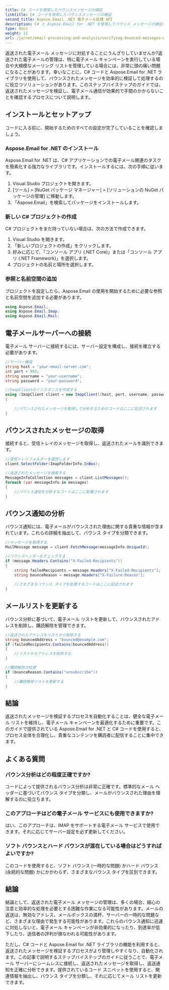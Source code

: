 ```yaml
---
title: C# コードを使用したバウンスメッセージの検証
linktitle: C# コードを使用したバウンスメッセージの検証
second_title: Aspose.Email .NET 電子メール処理 API
description: C# と Aspose.Email for .NET を使用してバウンス メッセージの検証を自動化します。メールリストを簡単に管理し、キャンペーンの効果を高めます。
type: docs
weight: 11
url: /ja/net/email-processing-and-analysis/verifying-bounced-messages-with-csharp-code/
---
```


返送された電子メール メッセージに対処することにうんざりしていませんか?返送された電子メールの管理は、特に電子メール キャンペーンを実行している場合や大規模なメーリング リストを管理している場合には、非常に頭の痛い問題になることがあります。幸いなことに、C# コードと Aspose.Email for .NET ライブラリを使用して、バウンスされたメッセージを効率的に検証して処理するのに役立つソリューションがあります。このステップバイステップのガイドでは、返送されたメッセージを検証し、電子メール通信が効果的で手間のかからないことを確認するプロセスについて説明します。

## インストールとセットアップ

コードに入る前に、開始するためのすべての設定が完了していることを確認しましょう。

### Aspose.Email for .NET のインストール

Aspose.Email for .NET は、C# アプリケーションでの電子メール関連のタスクを簡素化する強力なライブラリです。インストールするには、次の手順に従います。

1. Visual Studio プロジェクトを開きます。
2. [ツール] > [NuGet パッケージ マネージャー] > [ソリューションの NuGet パッケージの管理] に移動します。
3. 「Aspose.Email」を検索してパッケージをインストールします。

### 新しい C# プロジェクトの作成

C# プロジェクトをまだ持っていない場合は、次の方法で作成できます。

1. Visual Studio を開きます。
2. 「新しいプロジェクトの作成」をクリックします。
3. 好みに応じて、「コンソール アプリ (.NET Core)」または「コンソール アプリ (.NET Framework)」を選択します。
4. プロジェクトの名前と場所を選択します。

### 参照と名前空間の追加

プロジェクトを設定したら、Aspose.Email の使用を開始するために必要な参照と名前空間を追加する必要があります。

```csharp
using Aspose.Email;
using Aspose.Email.Imap;
using Aspose.Email.Mail;
```

## 電子メールサーバーへの接続

電子メール サーバーに接続するには、サーバー設定を構成し、接続を確立する必要があります。

```csharp
//サーバー構成
string host = "your-email-server.com";
int port = 993;
string username = "your-username";
string password = "your-password";

//ImapClientのインスタンスを作成する
using (ImapClient client = new ImapClient((host, port, username, password))
{
   
    //バウンスされたメッセージを取得して分析するためのコードはここに記述されます
}
```

## バウンスされたメッセージの取得

接続すると、受信トレイのメッセージを取得し、返送されたメールを識別できます。

```csharp
//受信トレイフォルダーを選択します
client.SelectFolder(ImapFolderInfo.InBox);

//返送されたメッセージを検索する
MessageInfoCollection messages = client.ListMessages();
foreach (var messageInfo in messages)
{
    //バウンス通知を分析するコードはここに配置されます
}
```

## バウンス通知の分析

バウンス通知には、電子メールがバウンスされた理由に関する貴重な情報が含まれています。これらの詳細を抽出して、バウンス タイプを分類できます。

```csharp
//メッセージを取得する
MailMessage message = client.FetchMessage(messageInfo.UniqueId);

//バウンスヘッダーをチェックする
if (message.Headers.Contains("X-Failed-Recipients"))
{
    string failedRecipients = message.Headers["X-Failed-Recipients"];
    string bounceReason = message.Headers["X-Failure-Reason"];
    
    //さまざまなバウンス タイプを処理するコードはここに記述されます
}
```

## メールリストを更新する

バウンス分析に基づいて、電子メール リストを更新して、バウンスされたアドレスを削除し、購読解除を管理できます。

```csharp
//返送されたアドレスをリストから削除する
string bouncedAddress = "bounced@example.com";
if (failedRecipients.Contains(bouncedAddress))
{
    //リストからアドレスを削除する
}

//購読解除の処理
if (bounceReason.Contains("unsubscribe"))
{
    //購読解除リストを更新する
}
```

## 結論

返送されたメッセージを検証するプロセスを自動化することは、健全な電子メール リストを維持し、電子メール キャンペーンを最適化するために重要です。このガイドで提供されている Aspose.Email for .NET と C# コードを使用すると、プロセス全体を合理化し、貴重なコンテンツを購読者に配信することに集中できます。

## よくある質問

### バウンス分析はどの程度正確ですか?

コードによって提供されるバウンス分析は非常に正確です。標準的なメール ヘッダーに基づいてバウンス タイプを分類し、メールがバウンスされた理由を理解するのに役立ちます。

### このアプローチはどの電子メール サービスにも使用できますか?

はい、このアプローチは、IMAP をサポートする電子メール サービスで使用できます。それに応じてサーバー設定を必ず更新してください。

### ソフト バウンスとハード バウンスが混在している場合はどうすればよいですか?

このコードを使用すると、ソフト バウンス (一時的な問題) かハード バウンス (永続的な問題) かにかかわらず、さまざまなバウンス タイプを区別できます。

## 結論

結論として、返送された電子メール メッセージの管理は、多くの場合、細心の注意と効率的な処理を必要とする困難な作業になる可能性があります。メールの返送は、無効なアドレス、メールボックスの満杯、サーバーの一時的な問題など、さまざまな理由で発生する可能性があります。これらのバウンス通知に迅速に対処しないと、電子メール キャンペーンが非効果的になったり、到達率が低下したり、送信者の評判が損なわれる可能性があります。

ただし、C# コードと Aspose.Email for .NET ライブラリの機能を利用すると、返送されたメッセージを検証するプロセスがより管理しやすくなり、自動化されます。この記事で説明するステップバイステップのガイドに従うことで、電子メール サーバーにシームレスに接続し、返送されたメッセージを取得し、返送通知を正確に分析できます。提供されているコード スニペットを使用すると、関連情報を抽出し、バウンス タイプを分類し、それに応じてメール リストを更新できます。